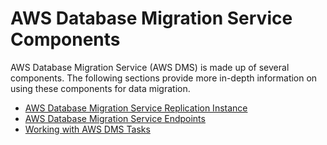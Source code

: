 # AWS Database Migration Service Components<a name="CHAP_Components"></a>

AWS Database Migration Service \(AWS DMS\) is made up of several components\. The following sections provide more in\-depth information on using these components for data migration\. 


+ [AWS Database Migration Service Replication Instance](CHAP_ReplicationInstance.md)
+ [AWS Database Migration Service Endpoints](CHAP_Endpoints.md)
+ [Working with AWS DMS Tasks](CHAP_Tasks.md)